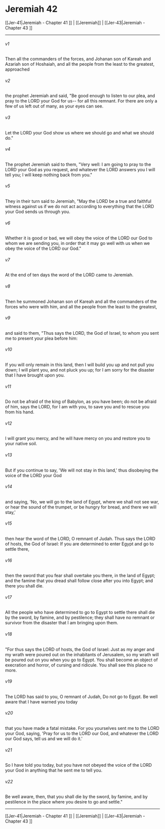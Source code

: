 # Jeremiah 42

[[Jer-41|Jeremiah - Chapter 41 ]] | [[Jeremiah]] | [[Jer-43|Jeremiah - Chapter 43 ]]
***

###### v1
Then all the commanders of the forces, and Johanan son of Kareah and Azariah son of Hoshaiah, and all the people from the least to the greatest, approached
###### v2
the prophet Jeremiah and said, "Be good enough to listen to our plea, and pray to the LORD your God for us-- for all this remnant. For there are only a few of us left out of many, as your eyes can see.
###### v3
Let the LORD your God show us where we should go and what we should do."
###### v4
The prophet Jeremiah said to them, "Very well: I am going to pray to the LORD your God as you request, and whatever the LORD answers you I will tell you; I will keep nothing back from you."
###### v5
They in their turn said to Jeremiah, "May the LORD be a true and faithful witness against us if we do not act according to everything that the LORD your God sends us through you.
###### v6
Whether it is good or bad, we will obey the voice of the LORD our God to whom we are sending you, in order that it may go well with us when we obey the voice of the LORD our God."
###### v7
At the end of ten days the word of the LORD came to Jeremiah.
###### v8
Then he summoned Johanan son of Kareah and all the commanders of the forces who were with him, and all the people from the least to the greatest,
###### v9
and said to them, "Thus says the LORD, the God of Israel, to whom you sent me to present your plea before him:
###### v10
If you will only remain in this land, then I will build you up and not pull you down; I will plant you, and not pluck you up; for I am sorry for the disaster that I have brought upon you.
###### v11
Do not be afraid of the king of Babylon, as you have been; do not be afraid of him, says the LORD, for I am with you, to save you and to rescue you from his hand.
###### v12
I will grant you mercy, and he will have mercy on you and restore you to your native soil.
###### v13
But if you continue to say, 'We will not stay in this land,' thus disobeying the voice of the LORD your God
###### v14
and saying, 'No, we will go to the land of Egypt, where we shall not see war, or hear the sound of the trumpet, or be hungry for bread, and there we will stay,'
###### v15
then hear the word of the LORD, O remnant of Judah. Thus says the LORD of hosts, the God of Israel: If you are determined to enter Egypt and go to settle there,
###### v16
then the sword that you fear shall overtake you there, in the land of Egypt; and the famine that you dread shall follow close after you into Egypt; and there you shall die.
###### v17
All the people who have determined to go to Egypt to settle there shall die by the sword, by famine, and by pestilence; they shall have no remnant or survivor from the disaster that I am bringing upon them.
###### v18
"For thus says the LORD of hosts, the God of Israel: Just as my anger and my wrath were poured out on the inhabitants of Jerusalem, so my wrath will be poured out on you when you go to Egypt. You shall become an object of execration and horror, of cursing and ridicule. You shall see this place no more.
###### v19
The LORD has said to you, O remnant of Judah, Do not go to Egypt. Be well aware that I have warned you today
###### v20
that you have made a fatal mistake. For you yourselves sent me to the LORD your God, saying, 'Pray for us to the LORD our God, and whatever the LORD our God says, tell us and we will do it.'
###### v21
So I have told you today, but you have not obeyed the voice of the LORD your God in anything that he sent me to tell you.
###### v22
Be well aware, then, that you shall die by the sword, by famine, and by pestilence in the place where you desire to go and settle."

***

[[Jer-41|Jeremiah - Chapter 41 ]] | [[Jeremiah]] | [[Jer-43|Jeremiah - Chapter 43 ]]
